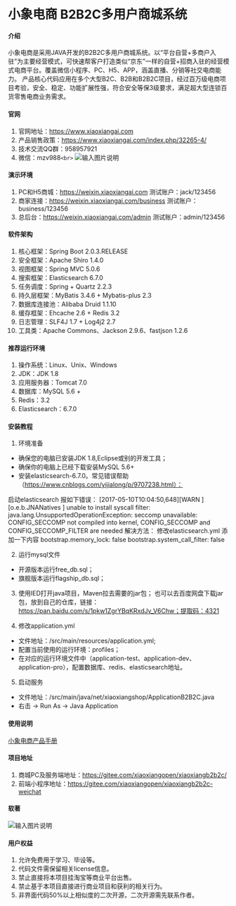 #  小象电商 B2B2C多用户商城系统

#### 介绍
小象电商是采用JAVA开发的B2B2C多用户商城系统。以“平台自营+多商户入驻”为主要经营模式，可快速帮客户打造类似“京东”一样的自营+招商入驻的经营模式电商平台。覆盖微信小程序、PC、H5、APP，涵盖直播、分销等社交电商能力。
产品核心代码应用在多个大型B2C、B2B和B2B2C项目，经过百万级电商项目考验，安全、稳定、功能扩展性强，符合安全等保3级要求，满足超大型连锁百货零售电商业务需求。


#### 官网

1. 官网地址：https://www.xiaoxiangai.com
2. 产品销售政策：https://www.xiaoxiangai.com/index.php/32265-4/
3. 技术交流QQ群：958957921
4. 微信：mzv988`<br>`
![输入图片说明](https://images.gitee.com/uploads/images/2021/0201/105231_685d973a_5325125.png "xiaoxiangopen.png")


#### 演示环境
1. PC和H5商城：https://weixin.xiaoxiangai.com 测试账户：jack/123456
2. 商家连接：https://weixin.xiaoxiangai.com/business  测试账户：business/123456
3. 总后台：https://weixin.xiaoxiangai.com/admin 测试账户：admin/123456


#### 软件架构
1. 核心框架：Spring Boot 2.0.3.RELEASE
2. 安全框架：Apache Shiro 1.4.0
3. 视图框架：Spring MVC 5.0.6
4. 搜索框架：Elasticsearch 6.7.0
5. 任务调度：Spring + Quartz 2.2.3
6. 持久层框架：MyBatis 3.4.6 + Mybatis-plus 2.3
7. 数据库连接池：Alibaba Druid 1.1.10
8. 缓存框架：Ehcache 2.6 + Redis 3.2
9. 日志管理：SLF4J 1.7 + Log4j2 2.7
10. 工具类：Apache Commons、Jackson 2.9.6、fastjson 1.2.6


#### 推荐运行环境
1. 操作系统：Linux、Unix、Windows
2. JDK：JDK 1.8
3. 应用服务器：Tomcat 7.0
4. 数据库：MySQL 5.6 +
5. Redis：3.2
6. Elasticsearch：6.7.0


#### 安装教程

1. 环境准备


- 确保您的电脑已安装JDK 1.8,Eclipse或别的开发工具；
- 确保你的电脑上已经下载安装MySQL 5.6+
- 安装elasticsearch-6.7.0。常见错误帮助（https://www.cnblogs.com/yijialong/p/9707238.html）：

启动elasticsearch 报如下错误：
[2017-05-10T10:04:50,648][WARN ][o.e.b.JNANatives         ] unable to install syscall filter: 
java.lang.UnsupportedOperationException: seccomp unavailable: CONFIG_SECCOMP not compiled into kernel, CONFIG_SECCOMP and CONFIG_SECCOMP_FILTER are needed
解决方法：
修改elasticsearch.yml 添加一下内容
bootstrap.memory_lock: false
bootstrap.system_call_filter: false

2. 运行mysql文件

- 开源版本运行free_db.sql； 
- 旗舰版本运行flagship_db.sql；


3. 使用IED打开java项目，Maven拉去需要的jar包；
    也可以去百度网盘下载jar包，放到自己的仓库，链接：https://pan.baidu.com/s/1pkw1ZgrYBqKRxdJv_V6Chw；提取码：4321 

4. 修改application.yml

- 文件地址：/src/main/resources/application.yml;
- 配置当前使用的运行环境：profiles；
- 在对应的运行环境文件中（application-test、application-dev、application-pro），配置数据库、redis、elasticsearch地址。


5. 启动服务

- 文件地址：/src/main/java/net/xiaoxiangshop/ApplicationB2B2C.java
- 右击 -> Run As -> Java Application


#### 使用说明
[小象电商产品手册](https://www.yuque.com/xiaoxiangai/b2b2c/)


#### 项目地址

1. 商城PC及服务端地址：https://gitee.com/xiaoxiangopen/xiaoxiangb2b2c/
2. 前端小程序地址：https://gitee.com/xiaoxiangopen/xiaoxiangb2b2c-weichat

#### 软著
![输入图片说明](https://images.gitee.com/uploads/images/2021/0201/103942_26048a33_5325125.png "b2b2c软著.png")


#### 用户权益

1. 允许免费用于学习、毕设等。
2. 代码文件需保留相关license信息。
3. 禁止直接将本项目挂淘宝等商业平台出售。
4. 禁止基于本项目直接进行商业项目和获利的相关行为。
5. 非界面代码50%以上相似度的二次开源，二次开源需先联系作者。
